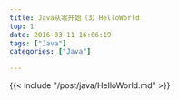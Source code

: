 ```yaml
---
title: Java从零开始（3）HelloWorld
top: 1
date: 2016-03-11 16:06:19
tags: ["Java"]
categories: ["Java"]

---
```

{{< include "/post/java/HelloWorld.md" >}}
